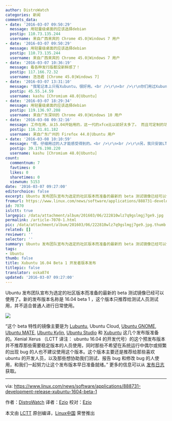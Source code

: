 ```yaml
---
author: DistroWatch
categories: 新闻
comments_data:
- date: '2016-03-07 09:50:29'
  message: 用轻量级桌面的应该选择debian
  postip: 110.73.135.244
  username: 来自广西来宾的 Chrome 45.0|Windows 7 用户
- date: '2016-03-07 09:50:29'
  message: 用轻量级桌面的应该选择debian
  postip: 110.73.135.244
  username: 来自广西来宾的 Chrome 45.0|Windows 7 用户
- date: '2016-03-07 10:36:19'
  message: 看各种发行版都没新鲜感了！
  postip: 117.166.72.32
  username: 浩浩君 [Chrome 45.0|Windows 7]
- date: '2016-03-07 13:31:10'
  message: "我笔记本上只有Xubuntu，很好用。<br />\r\n<br />\r\n你们用过Xubuntu吗？用了多久？ 你们感受到的就是“轻量”那么简单吗？"
  postip: 45.55.14.59
  username: kashu [Chromium 48.0|Ubuntu]
- date: '2016-03-07 18:29:34'
  message: 用轻量级桌面的应该选择debian
  postip: 119.136.97.208
  username: 来自广东深圳的 Chrome 49.0|Windows 10 用户
- date: '2016-03-08 09:32:16'
  message: 工作在用，从15.04开始用的，这一代的xfce比以前好太多了。 而且可定制的功能很多但又不至于非常繁杂。
  postip: 116.31.81.182
  username: 来自广东广州的 Firefox 44.0|Ubuntu 用户
- date: '2016-03-08 10:10:59'
  message: "嗯，仔细用过的人才能感受得到的。<br />\r\n<br />\r\n另，我只安装LTS版本（长期支持版）"
  postip: 39.176.198.220
  username: kashu [Chromium 48.0|Ubuntu]
count:
  commentnum: 7
  favtimes: 0
  likes: 0
  sharetimes: 0
  viewnum: 5153
date: '2016-03-07 09:27:00'
editorchoice: false
excerpt: Ubuntu 发布团队宣布为选定的社区版本而准备的最新的 beta 测试镜像已经可以使用了。新的发布版本名称是 16.04 beta 1 ，这个版本只推荐给测试人员测试用，并不适合普通人进行日常使用。
fromurl: https://www.linux.com/news/software/applications/888731-development-release-xubuntu-1604-beta-1
id: 7070
islctt: true
largepic: /data/attachment/album/201603/06/222810wlz7q9gslmgj7ge9.jpg
permalink: /article-7070-1.html
pic: /data/attachment/album/201603/06/222810wlz7q9gslmgj7ge9.jpg.thumb.jpg
related: []
reviewer: ''
selector: ''
summary: Ubuntu 发布团队宣布为选定的社区版本而准备的最新的 beta 测试镜像已经可以使用了。新的发布版本名称是 16.04 beta 1 ，这个版本只推荐给测试人员测试用，并不适合普通人进行日常使用。
tags:
- Ubuntu
thumb: false
title: Xubuntu 16.04 Beta 1 开发者版本发布
titlepic: false
translator: oska874
updated: '2016-03-07 09:27:00'
---
```


Ubuntu 发布团队宣布为选定的社区版本而准备的最新的 beta 测试镜像已经可以使用了。新的发布版本名称是 16.04 beta 1 ，这个版本只推荐给测试人员测试用，并不适合普通人进行日常使用。


![](/data/attachment/album/201603/06/222810wlz7q9gslmgj7ge9.jpg)


“这个 beta 特性的镜像主要是为 [Lubuntu](http://distrowatch.com/lubuntu), Ubuntu Cloud, [Ubuntu GNOME](http://distrowatch.com/ubuntugnome), [Ubuntu MATE](http://distrowatch.com/ubuntumate), [Ubuntu Kylin](http://distrowatch.com/ubuntukylin), [Ubuntu Studio](http://distrowatch.com/ubuntustudio) 和 [Xubuntu](http://distrowatch.com/xubuntu) 这几个发布版准备的。Xenial Xerus （LCTT 译注： ubuntu 16.04 的开发代号）的这个预发布版本并不推荐那些需要稳定版本的人员使用，同时那些不希望在系统运行中偶尔或频繁的出现 bug 的人也不建议使用这个版本。这个版本主要还是推荐给那些喜欢 ubuntu 的开发人员，以及那些想协助我们测试、报告 bug 和修改 bug 的人使用，和我们一起努力让这个发布版本早日准备就绪。” 更多的信息可以从 [发布日志](https://lists.ubuntu.com/archives/ubuntu-devel-announce/2016-February/001173.html) 获取。




---


via: <https://www.linux.com/news/software/applications/888731-development-release-xubuntu-1604-beta-1>


作者：[DistroWatch](https://www.linux.com/community/forums/person/284) 译者：[Ezio](https://github.com/oska874) 校对：[Ezio](https://github.com/oska874)


本文由 [LCTT](https://github.com/LCTT/TranslateProject) 原创编译，[Linux中国](https://linux.cn/) 荣誉推出